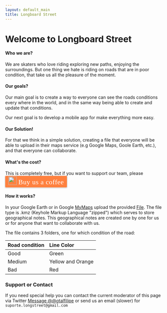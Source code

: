 ```yaml
---
layout: default_main
title: Longboard Street
---
```

# Welcome to Longboard Street

#### Who we are?

We are skaters who love riding exploring new paths, enjoying the surroundings. But one thing we hate is riding on roads that are in poor condition, that take us all the pleasure of the moment.

#### Our goals?

Our main goal is to create a way to everyone can see the roads conditions every where in the world, and in the same way being able to create and update that conditions.

Our next goal is to develop a mobile app for make everything more easy.

#### Our Solution!

For that we think in a simple solution, creating a file that everyone will be able to upload in their maps service (e.g Google Maps, Goole Earth, etc.), and that everyone can collaborate.

#### What's the cost?

This is completely free, but if you want to support our team, please <style>.bmc-button img{width: 27px !important;margin-bottom: 1px !important;box-shadow: none !important;border: none !important;vertical-align: middle !important;}.bmc-button{line-height: 36px !important;height:37px !important;text-decoration: none !important;display:inline-flex !important;color:#ffffff !important;background-color:#FF813F !important;border-radius: 3px !important;border: 1px solid transparent !important;padding: 1px 9px !important;font-size: 22px !important;letter-spacing:0.6px !important;box-shadow: 0px 1px 2px rgba(190, 190, 190, 0.5) !important;-webkit-box-shadow: 0px 1px 2px 2px rgba(190, 190, 190, 0.5) !important;margin: 0 auto !important;font-family:'Cookie', cursive !important;-webkit-box-sizing: border-box !important;box-sizing: border-box !important;-o-transition: 0.3s all linear !important;-webkit-transition: 0.3s all linear !important;-moz-transition: 0.3s all linear !important;-ms-transition: 0.3s all linear !important;transition: 0.3s all linear !important;}.bmc-button:hover, .bmc-button:active, .bmc-button:focus {-webkit-box-shadow: 0px 1px 2px 2px rgba(190, 190, 190, 0.5) !important;text-decoration: none !important;box-shadow: 0px 1px 2px 2px rgba(190, 190, 190, 0.5) !important;opacity: 0.85 !important;color:#ffffff !important;}</style><link href="https://fonts.googleapis.com/css?family=Cookie" rel="stylesheet"><a class="bmc-button" target="_blank" href="https://www.buymeacoffee.com/longstreet"><img src="https://bmc-cdn.nyc3.digitaloceanspaces.com/BMC-button-images/BMC-btn-logo.svg" alt="Buy us a coffee"><span style="margin-left:5px">Buy us a coffee</span></a>

#### How it works?

In your Google Earth or in Google [MyMaps](https://www.google.com/mymaps/) upload the provided [File](./map-page.html).
The file type is .kmz (Keyhole Markup Language "zipped")
which serves to store geographical notes. This geographical notes are created one by one for us or for anyone that want to collaborate with us.

The file contains 3 folders, one for which condition of the road:

| Road condition |    Line Color    |
|:---------------|:-----------------|
|      Good      |       Green      |
|     Medium     | Yellow and Orange|
|      Bad       |        Red       |


### Support or Contact

If you need special help you can contact the current moderator of this page via Twitter <a href="https://twitter.com/messages/compose?recipient_id=4897576721&ref_src=twsrc%5Etfw" class="twitter-dm-button" data-size="large" data-screen-name="@otalfilipe" data-show-count="false">Message @@otalfilipe</a><script async src="https://platform.twitter.com/widgets.js" charset="utf-8"></script> or send us an email (slower) for ```suporte.longstreet@gmail.com```